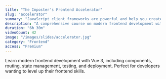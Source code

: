 ```yaml
---
title: "The Imposter's Frontend Accelerator"
slug: "accelerator"
summary: "JavaScript client frameworks are powerful and help you create an amazing experience for your users. But there's SO MUCH TO LEARN. Let me help you level up with Vue 3."
description: "A comprehensive course on modern frontend development with Vue 3"
duration: "6h 30m"
videoCount: 42
image: "/images/slides/accelerator.jpg"
category: "Frontend"
access: "Premium"
---
```


Learn modern frontend development with Vue 3, including components, routing, state management, testing, and deployment. Perfect for developers wanting to level up their frontend skills.
